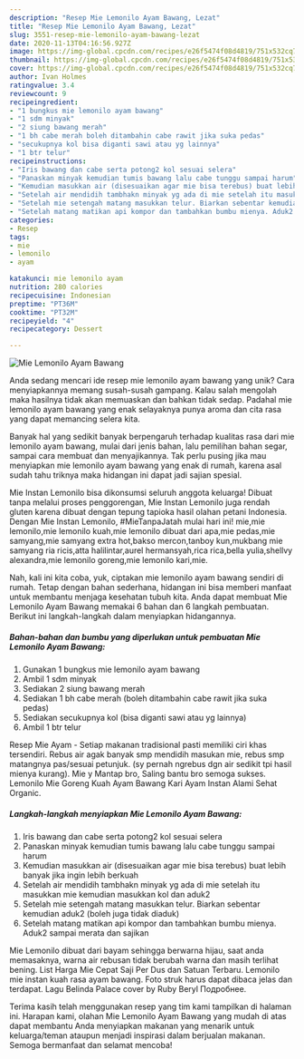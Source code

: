 ```yaml
---
description: "Resep Mie Lemonilo Ayam Bawang, Lezat"
title: "Resep Mie Lemonilo Ayam Bawang, Lezat"
slug: 3551-resep-mie-lemonilo-ayam-bawang-lezat
date: 2020-11-13T04:16:56.927Z
image: https://img-global.cpcdn.com/recipes/e26f5474f08d4819/751x532cq70/mie-lemonilo-ayam-bawang-foto-resep-utama.jpg
thumbnail: https://img-global.cpcdn.com/recipes/e26f5474f08d4819/751x532cq70/mie-lemonilo-ayam-bawang-foto-resep-utama.jpg
cover: https://img-global.cpcdn.com/recipes/e26f5474f08d4819/751x532cq70/mie-lemonilo-ayam-bawang-foto-resep-utama.jpg
author: Ivan Holmes
ratingvalue: 3.4
reviewcount: 9
recipeingredient:
- "1 bungkus mie lemonilo ayam bawang"
- "1 sdm minyak"
- "2 siung bawang merah"
- "1 bh cabe merah boleh ditambahin cabe rawit jika suka pedas"
- "secukupnya kol bisa diganti sawi atau yg lainnya"
- "1 btr telur"
recipeinstructions:
- "Iris bawang dan cabe serta potong2 kol sesuai selera"
- "Panaskan minyak kemudian tumis bawang lalu cabe tunggu sampai harum"
- "Kemudian masukkan air (disesuaikan agar mie bisa terebus) buat lebih banyak jika ingin lebih berkuah"
- "Setelah air mendidih tambhakn minyak yg ada di mie setelah itu masukkan mie kemudian masukkan kol dan aduk2"
- "Setelah mie setengah matang masukkan telur. Biarkan sebentar kemudian aduk2 (boleh juga tidak diaduk)"
- "Setelah matang matikan api kompor dan tambahkan bumbu mienya. Aduk2 sampai merata dan sajikan"
categories:
- Resep
tags:
- mie
- lemonilo
- ayam

katakunci: mie lemonilo ayam 
nutrition: 280 calories
recipecuisine: Indonesian
preptime: "PT36M"
cooktime: "PT32M"
recipeyield: "4"
recipecategory: Dessert

---
```



![Mie Lemonilo Ayam Bawang](https://img-global.cpcdn.com/recipes/e26f5474f08d4819/751x532cq70/mie-lemonilo-ayam-bawang-foto-resep-utama.jpg)

Anda sedang mencari ide resep mie lemonilo ayam bawang yang unik? Cara menyiapkannya memang susah-susah gampang. Kalau salah mengolah maka hasilnya tidak akan memuaskan dan bahkan tidak sedap. Padahal mie lemonilo ayam bawang yang enak selayaknya punya aroma dan cita rasa yang dapat memancing selera kita.

Banyak hal yang sedikit banyak berpengaruh terhadap kualitas rasa dari mie lemonilo ayam bawang, mulai dari jenis bahan, lalu pemilihan bahan segar, sampai cara membuat dan menyajikannya. Tak perlu pusing jika mau menyiapkan mie lemonilo ayam bawang yang enak di rumah, karena asal sudah tahu triknya maka hidangan ini dapat jadi sajian spesial.

Mie Instan Lemonilo bisa dikonsumsi seluruh anggota keluarga! Dibuat tanpa melalui proses penggorengan, Mie Instan Lemonilo juga rendah gluten karena dibuat dengan tepung tapioka hasil olahan petani Indonesia. Dengan Mie Instan Lemonilo, #MieTanpaJatah mulai hari ini! mie,mie lemonilo,mie lemonilo kuah,mie lemonilo dibuat dari apa,mie pedas,mie samyang,mie samyang extra hot,bakso mercon,tanboy kun,mukbang mie samyang ria ricis,atta halilintar,aurel hermansyah,rica rica,bella yulia,shellvy alexandra,mie lemonilo goreng,mie lemonilo kari,mie.


Nah, kali ini kita coba, yuk, ciptakan mie lemonilo ayam bawang sendiri di rumah. Tetap dengan bahan sederhana, hidangan ini bisa memberi manfaat untuk membantu menjaga kesehatan tubuh kita. Anda dapat membuat Mie Lemonilo Ayam Bawang memakai 6 bahan dan 6 langkah pembuatan. Berikut ini langkah-langkah dalam menyiapkan hidangannya.

<!--inarticleads1-->

##### Bahan-bahan dan bumbu yang diperlukan untuk pembuatan Mie Lemonilo Ayam Bawang:

1. Gunakan 1 bungkus mie lemonilo ayam bawang
1. Ambil 1 sdm minyak
1. Sediakan 2 siung bawang merah
1. Sediakan 1 bh cabe merah (boleh ditambahin cabe rawit jika suka pedas)
1. Sediakan secukupnya kol (bisa diganti sawi atau yg lainnya)
1. Ambil 1 btr telur


Resep Mie Ayam - Setiap makanan tradisional pasti memiliki ciri khas tersendiri. Rebus air agak banyak smp mendidih masukan mie, rebus smp matangnya pas/sesuai petunjuk. (sy pernah ngrebus dgn air sedikit tpi hasil mienya kurang). Mie y Mantap bro, Saling bantu bro semoga sukses. Lemonilo Mie Goreng Kuah Ayam Bawang Kari Ayam Instan Alami Sehat Organic. 

<!--inarticleads2-->

##### Langkah-langkah menyiapkan Mie Lemonilo Ayam Bawang:

1. Iris bawang dan cabe serta potong2 kol sesuai selera
1. Panaskan minyak kemudian tumis bawang lalu cabe tunggu sampai harum
1. Kemudian masukkan air (disesuaikan agar mie bisa terebus) buat lebih banyak jika ingin lebih berkuah
1. Setelah air mendidih tambhakn minyak yg ada di mie setelah itu masukkan mie kemudian masukkan kol dan aduk2
1. Setelah mie setengah matang masukkan telur. Biarkan sebentar kemudian aduk2 (boleh juga tidak diaduk)
1. Setelah matang matikan api kompor dan tambahkan bumbu mienya. Aduk2 sampai merata dan sajikan


Mie Lemonilo dibuat dari bayam sehingga berwarna hijau, saat anda memasaknya, warna air rebusan tidak berubah warna dan masih terlihat bening. List Harga Mie Cepat Saji Per Dus dan Satuan Terbaru. Lemonilo mie instan kuah rasa ayam bawang. Foto struk harus dapat dibaca jelas dan terdapat. Lagu Belinda Palace cover by Ruby Beryl Подробнее. 

Terima kasih telah menggunakan resep yang tim kami tampilkan di halaman ini. Harapan kami, olahan Mie Lemonilo Ayam Bawang yang mudah di atas dapat membantu Anda menyiapkan makanan yang menarik untuk keluarga/teman ataupun menjadi inspirasi dalam berjualan makanan. Semoga bermanfaat dan selamat mencoba!
